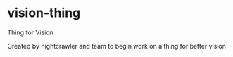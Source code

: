 # vision-thing
Thing for Vision

Created by nightcrawler and team to begin work on a thing for better vision

